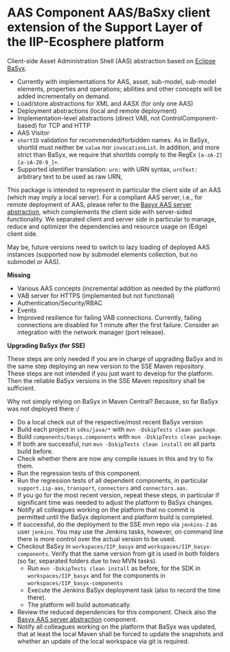 # AAS Component AAS/BaSxy client extension of the Support Layer of the IIP-Ecosphere platform

Client-side Asset Administration Shell (AAS) abstraction based on [Eclipse BaSyx](https://www.eclipse.org/basyx/).  

- Currently with implementations for AAS, asset, sub-model, sub-model elements, properties and operations; abilities 
  and other concepts will be added incrementally on demand.
- Load/store abstractions for XML and AASX (for only one AAS)
- Deployment abstractions (local and remote deployment)
- Implementation-level abstractions (direct VAB, not ControlComponent-based) for TCP and HTTP
- AAS Visitor
- `shortID` validation for recommended/forbidden names. As in BaSyx, shortId must neither be ``value`` nor ``invocationList``. In addition, and more strict than BaSyx, we require that shortIds comply to the RegEx ``[a-zA-Z][a-zA-Z0-9_]+``.
- Supported identifier translation: ``urn:`` with URN syntax, ``urnText:`` arbitrary text to be used as raw URN, 

This package is intended to represent in particular the client side of an AAS (which may imply a local server). For a compliant AAS server, i.e., for remote deployment of AAS, please refer to the [Basyx AAS server abstraction](https://github.com/iip-ecosphere/platform/tree/main/platform/support.aas.basxy.server/README.md), which complements the
client side with server-sided functionality. We separated client and server side in particular to manage, reduce and optimizer the dependencies and resource usage on (Edge) client side.

May be, future versions need to switch to lazy loading of deployed AAS instances (supported now by submodel elements collection, but no submodel or AAS).

**Missing**
- Various AAS concepts (incremental addition as needed by the platform)
- VAB server for HTTPS (implemented but not functional)
- Authentication/Security/RBAC
- Events
- Improved resilience for failing VAB connections. Currently, failing connections are disabled for 1 minute after the 
  first failure. Consider an integration with the network manager (port release).

**Upgrading BaSyx (for SSE)**

These steps are only needed if you are in charge of upgrading BaSyx and in the same step deploying an new version to the SSE Maven repository. These steps are not intended if you just want to develop for the platform. Then the reliable BaSyx versions in the SSE Maven repository shall be sufficient. 

Why not simply relying on BaSyx in Maven Central? Because, so far BaSyx was not deployed there :/

- Do a local check out of the respective/most recent BaSyx version
- Build each project in ``sdks/java/*`` with ``mvn -DskipTests clean package``.
- Build ``components/basys.components`` with ``mvn -DskipTests clean package``.
- If both are successful, run ``mvn -DskipTests clean install`` on all parts build before.
- Check whether there are now any compile issues in this and try to fix them.
- Run the regression tests of this component.
- Run the regression tests of all dependent components, in particular ``support.iip-aas``, ``transport``, ``connectors`` and ``connectors.aas``.
- If you go for the most recent version, repeat these steps, in particular if significant time was needed to adjust the platform to BaSyx changes.
- Notify all colleagues working on the platform that no commit is permitted until the BaSyx deploment and platform build is completed.
- If successful, do the deployment to the SSE mvn repo via ``jenkins-2`` as user ``jenkins``. You may use the Jenkins tasks, however,
  on command line there is more control over the actual version to be used.
- Checkout BaSxy in ``workspaces/IIP_basyx`` and ``workspaces/IIP_basyx-components``. Verify that the same version from git is used in both folders (so far, separated folders due to two MVN tasks).
    - Run ``mvn -DskipTests clean install`` as before, for the SDK in ``workspaces/IIP_basyx`` and for the components in 
  ``workspaces/IIP_basyx-components``
    - Execute the Jenkins BaSyx deployment task (also to record the time there).
    - The platform will build automatically.
- Review the reduced dependencies for this component. Check also the [Basyx AAS server abstraction](https://github.com/iip-ecosphere/platform/tree/main/platform/support.aas.basxy.server/README.md) component.
- Notify all colleagues working on the platform that BaSyx was updated, that at least the local Maven shall be forced to update the snapshots and whether an update of the local workspace via git is required.
